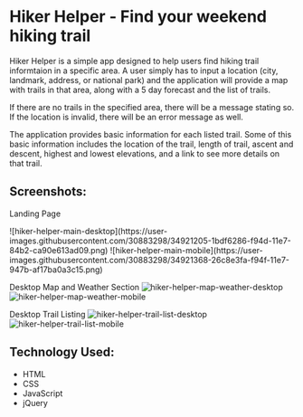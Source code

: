 <h1>Hiker Helper - Find your weekend hiking trail</h1>
<p>Hiker Helper is a simple app designed to help users find hiking trail informtaion in a specific area. A user simply has to input a location (city, landmark, address, or national park) and the application will provide a map with trails in that area, along with a 5 day forecast and the list of trails.</p>

<p>If there are no trails in the specified area, there will be a message stating so. If the location is invalid, there will be an error message as well.</p>

<p>The application provides basic information for each listed trail. Some of this basic information includes the location of the trail, length of trail, ascent and descent, highest and lowest elevations, and a link to see more details on that trail.</p>

<h2>Screenshots:</h2>
<p>Landing Page</p>
![hiker-helper-main-desktop](https://user-images.githubusercontent.com/30883298/34921205-1bdf6286-f94d-11e7-84b2-ca90e613ad09.png)
![hiker-helper-main-mobile](https://user-images.githubusercontent.com/30883298/34921368-26c8e3fa-f94f-11e7-947b-af17ba0a3c15.png)

Desktop Map and Weather Section
![hiker-helper-map-weather-desktop](https://user-images.githubusercontent.com/30883298/34921216-2bd1508c-f94d-11e7-8f89-9a21013b6a94.png)
![hiker-helper-map-weather-mobile](https://user-images.githubusercontent.com/30883298/34921390-6ecf5bd4-f94f-11e7-8d9e-9d07f7e68f48.png)

Desktop Trail Listing
![hiker-helper-trail-list-desktop](https://user-images.githubusercontent.com/30883298/34921220-36e2bb00-f94d-11e7-806b-dd292a2e753e.png)
![hiker-helper-trail-list-mobile](https://user-images.githubusercontent.com/30883298/34921393-7809c48c-f94f-11e7-9fcc-c0ffedcd858d.png)

<h2>Technology Used:</h2>
<ul>
  <li>HTML</li>
  <li>CSS</li>
  <li>JavaScript</li>
  <li>jQuery</li>
</ul>
